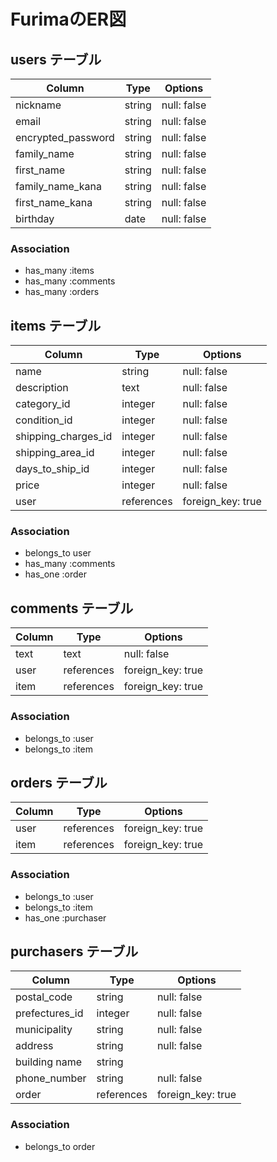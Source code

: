 # FurimaのER図

## users テーブル

| Column             | Type     | Options     |
| ------------------ | -------- | ----------- |
| nickname           | string   | null: false |
| email              | string   | null: false |
| encrypted_password | string   | null: false |
| family_name        | string   | null: false |
| first_name         | string   | null: false |
| family_name_kana   | string   | null: false |
| first_name_kana    | string   | null: false |
| birthday           | date     | null: false |

### Association

- has_many :items
- has_many :comments
- has_many :orders


## items テーブル

| Column               | Type       | Options                        |
| -------------------- | ---------- | ------------------------------ |
| name                 | string     | null: false                    |
| description          | text       | null: false                    |
| category_id          | integer    | null: false                    |
| condition_id         | integer    | null: false                    |
| shipping_charges_id  | integer    | null: false                    |
| shipping_area_id     | integer    | null: false                    |
| days_to_ship_id      | integer    | null: false                    |
| price                | integer    | null: false                    |
| user                 | references | foreign_key: true              |

### Association

- belongs_to user
- has_many :comments
- has_one :order


## comments テーブル

| Column    | Type       | Options                        |
| --------- | ---------- | ------------------------------ |
| text      | text       | null: false                    |
| user      | references | foreign_key: true              |
| item      | references | foreign_key: true              |

### Association

- belongs_to :user
- belongs_to :item


## orders テーブル

| Column    | Type       | Options                        |
| --------- | ---------- | ------------------------------ |
| user      | references | foreign_key: true              |
| item      | references | foreign_key: true              |

### Association

- belongs_to :user
- belongs_to :item
- has_one :purchaser

## purchasers テーブル

| Column                 | Type       | Options                        |
| ---------------------- | ---------- | ------------------------------ |
| postal_code            | string     | null: false                    |
| prefectures_id         | integer    | null: false                    |
| municipality           | string     | null: false                    |
| address                | string     | null: false                    |
| building name          | string     |                                |
| phone_number           | string     | null: false                    |
| order                  | references | foreign_key: true              |

### Association

- belongs_to order

